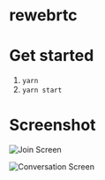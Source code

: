 # rewebrtc

# Get started

1. `yarn`
2. `yarn start`

# Screenshot

![Join Screen](https://github.com/thoqbk/rewebrtc/blob/master/image/IMG_0430.PNG)

![Conversation Screen](https://github.com/thoqbk/rewebrtc/blob/master/image/IMG_0429.PNG)
